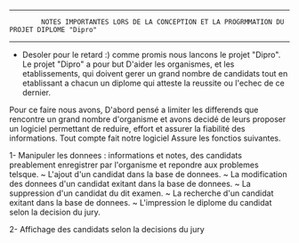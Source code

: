 -----------------------------------------------------------------------------------------------------------
            NOTES IMPORTANTES LORS DE LA CONCEPTION ET LA PROGRMMATION DU PROJET DIPLOME "Dipro"
-----------------------------------------------------------------------------------------------------------

* Desoler pour le retard :) 
comme promis nous lancons le projet "Dipro". 
Le projet "Dipro" a pour but D'aider les organismes, et les etablissements,
qui doivent gerer un grand nombre de candidats tout en etablissant a chacun un diplome qui atteste
la reussite ou l'echec de ce dernier.

Pour ce faire nous avons, 
D'abord pensé a limiter les differends que rencontre un grand nombre d'organisme
et avons decidé de leurs proposer un logiciel permettant de reduire, effort et assurer la fiabilité des informations.
Tout compte fait notre logiciel Assure les fonctios suivantes.

1- Manipuler les donnees : informations et notes, des candidats preablement enregistrer par l'organisme
   et repondre aux problemes telsque.
   ~ L'ajout d'un candidat dans la base de donnees.
   ~ La modification des donnees d'un candidat exitant dans la base de donnees.
   ~ La suppression d'un candidat du dit examen.
   ~ La recherche d'un candidat exitant dans la base de donnees.
   ~ L'impression le diplome du candidat selon la decision du jury.

2- Affichage des candidats selon la decisions du jury
